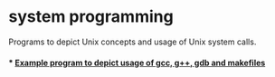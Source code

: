 # system programming

Programs to depict Unix concepts and usage of Unix system calls.


#### * [Example program to depict usage of gcc, g++, gdb and makefiles](reciprocal/README.md)

